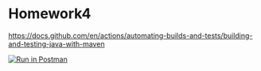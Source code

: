 # Homework4

https://docs.github.com/en/actions/automating-builds-and-tests/building-and-testing-java-with-maven

[![Run in Postman](https://run.pstmn.io/button.svg)](https://app.getpostman.com/run-collection/20396601-5cfb7e37-45ad-4df8-ada8-fc67888c19bf?action=collection%2Ffork&collection-url=entityId%3D20396601-5cfb7e37-45ad-4df8-ada8-fc67888c19bf%26entityType%3Dcollection%26workspaceId%3D5621f40f-6e81-4e60-aeea-a2791de9316c)
